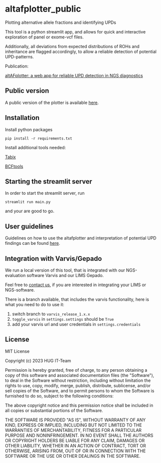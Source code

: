 # altafplotter_public

Plotting alternative allele fractions and identifying UPDs

This tool is a python streamlit app, and allows for quick and interactive exploration of panel or exome-vcf files.

Additionally, all deviations from expected distributions of ROHs and inheritance are flagged accordingly, to allow a reliable detection of potential UPD-patterns.

Publication:

[altAFplotter: a web app for reliable UPD detection in NGS diagnostics](https://www.biorxiv.org/content/10.1101/2023.08.08.546838v1)

## Public version

A public version of the plotter is available [here](https://altafplotter.uni-leipzig.de/).

## Installation

Install python packages

`pip install -r requirements.txt`

Install additional tools needed:

[Tabix](https://wiki.wubrowse.org/How_to_install_tabix)

[BCFtools](https://samtools.github.io/bcftools/howtos/install.html)

## Starting the streamlit server

In order to start the streamlit server, run

```
streamlit run main.py
```

and your are good to go.

## User guidelines

Guidelines on how to use the altafplotter and interpretation of potential UPD findings can be found [here](https://github.com/HUGLeipzig/altafplotter/blob/main/user_guideline/user_guideline.md).

## Integration with Varvis/Gepado

We run a local version of this tool, that is integrated with our NGS-evaluation software Varvis and our LIMS Gepado.

Feel free to [contact us](mailto:hug-ito@medizin.uni-leipzig.de), if you are interested in integrating your LIMS or NGS-software.

There is a branch available, that includes the varvis functionality, here is what you need to do to use it:

1. switch branch to `varvis_release_1.x.x`
2. `toggle_varvis` in `settings.settings` should be `True`
3. add your varvis url and user credentials in `settings.credentials`

## License

MIT License

Copyright (c) 2023 HUG IT-Team

Permission is hereby granted, free of charge, to any person obtaining a copy
of this software and associated documentation files (the "Software"), to deal
in the Software without restriction, including without limitation the rights
to use, copy, modify, merge, publish, distribute, sublicense, and/or sell
copies of the Software, and to permit persons to whom the Software is
furnished to do so, subject to the following conditions:

The above copyright notice and this permission notice shall be included in all
copies or substantial portions of the Software.

THE SOFTWARE IS PROVIDED "AS IS", WITHOUT WARRANTY OF ANY KIND, EXPRESS OR
IMPLIED, INCLUDING BUT NOT LIMITED TO THE WARRANTIES OF MERCHANTABILITY,
FITNESS FOR A PARTICULAR PURPOSE AND NONINFRINGEMENT. IN NO EVENT SHALL THE
AUTHORS OR COPYRIGHT HOLDERS BE LIABLE FOR ANY CLAIM, DAMAGES OR OTHER
LIABILITY, WHETHER IN AN ACTION OF CONTRACT, TORT OR OTHERWISE, ARISING FROM,
OUT OF OR IN CONNECTION WITH THE SOFTWARE OR THE USE OR OTHER DEALINGS IN THE
SOFTWARE.
